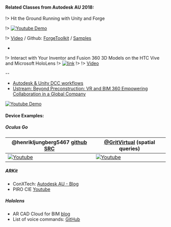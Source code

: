 
#### Related Classes from Autodesk AU 2018:


!> Hit the Ground Running with Unity and Forge 

!> [![Youtube Demo](https://user-images.githubusercontent.com/440241/49186865-9fc53180-f31a-11e8-9b19-3d2e0a51d884.jpg)](https://www.autodesk.com/autodesk-university/forge-content/au_class-urn%3Aadsk.content%3Acontent%3Ab823cba8-85b3-4f48-97ce-96cbb60fc229s)

!> [Video](https://www.autodesk.com/autodesk-university/forge-content/au_class-urn%3Aadsk.content%3Acontent%3Ab823cba8-85b3-4f48-97ce-96cbb60fc229s) /  Github: [ForgeToolkit](https://github.com/wallabyway/forgeToolkit) / [Samples](https://github.com/wallabyway/forgetoolkitsamples)

-

!> Interact with Your Inventor and Fusion 360 3D Models on the HTC Vive and Microsoft HoloLens 
!> [![link](https://flint-prod-au.s3.amazonaws.com/prod/s3fs-public/styles/class_teaser_1x/public/forge_content_file_cache/f5c9e597f27b7ff3ef369575ac07eb52.jpg?itok=PCIKeJxw)](https://www.autodesk.com/autodesk-university/forge-content/au_class-urn%3Aadsk.content%3Acontent%3Aef80523b-79fc-4033-b3a1-8d85e1f0554f)
!> 
!> [Video](https://www.autodesk.com/autodesk-university/forge-content/au_class-urn%3Aadsk.content%3Acontent%3Aef80523b-79fc-4033-b3a1-8d85e1f0554f)


--


- [Autodesk & Unity DCC workflows](https://unity3d.com/partners/autodesk)
- [Ustream: Beyond Preconstruction: VR and BIM 360 Empowering Collaboration in a Global Company](https://www.ustream.tv/recorded/118281826)


[![Youtube Demo](https://github.com/cyrillef/ForgeArVr/raw/master/HoloForge.jpg)](https://www.youtube.com/watch?v=3_zwerE90eo&feature=youtu.be&t=3m42s)


#### Device Examples:

##### Oculus Go

| @henrikljungberg5467 [github SRC](https://github.com/henrikljungberg5467/OculusGoTeleportExample)  | [@GritVirtual](https://www.gritvirtual.com) (spatial queries)  |
|---|---|
| [![Youtube](https://user-images.githubusercontent.com/440241/45771855-10edb780-bbfb-11e8-9aa2-e3fb1e2fc556.jpg)](https://youtu.be/YA-fnzToRfA)  | [![Youtube](https://user-images.githubusercontent.com/440241/45772238-f36d1d80-bbfb-11e8-9268-ba11245aa782.jpg)](https://youtu.be/-MuU4b6HVEg?t=2m31s)  |



##### ARKit
- ConXTech: [Autodesk AU - Blog](https://forge.autodesk.com/blog/conxtech-rethinking-job-site-apples-arkit-forge)
- PIRO CIE [Youtube](https://www.youtube.com/watch?v=S_seHOqm1pA)

##### Hololens 
 - AR CAD Cloud for BIM [blog](http://ieiri-lab.jp/success/2018/03/ar-cad-cloud-for-bim.html)
 - List of voice commands: [GitHub](https://github.com/cyrillef/ForgeArVr/blob/86320ca0575887b2da59c2091ba16c483f11f4f8/HoloForge/Assets/Forge/Interactions/ForgeSpeechManager.cs#L50-L84)


 
